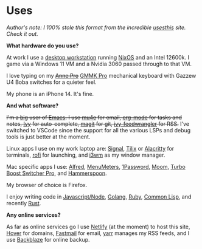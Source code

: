 # Uses

*Author's note: I 100% stole this format from the incredible [usesthis][uses] site. Check it out.*

**What hardware do you use?**

At work I use a [desktop workstation](/writing/new-workstation) running [NixOS](https://nixos.org/) and an Intel 12600k. I game via a Windows 11 VM and a Nvidia 3060 passed through to that VM.

I love typing on my <s>[Anne Pro](https://www.amazon.com/Anne-PRO-Mechanical-Keyboard-Programmable/dp/B07J4HH6YZ)</s> [GMMK Pro](https://www.pcgamingrace.com/products/glorious-gmmk-pro-75-barebone-black) mechanical keyboard with Gazzew U4 Boba switches for a quieter feel.

My phone is an iPhone 14. It's fine.

**And what software?**

<s>I'm a [big][dotfiles] user of [Emacs][emacs]. I use [mu4e](https://www.djcbsoftware.nl/code/mu/mu4e.html) for email, [org-mode](https://orgmode.org/) for tasks and notes, [Ivy](https://github.com/abo-abo/swiper) for auto-complete, [magit](https://magit.vc/) for git, [ivy-feedwrangler](/writing/introducing-ivy-feedwrangler) for RSS.</s> I've switched to VSCode since the support for all the various LSPs and debug tools is just better at the moment.

Linux apps I use on my work laptop are: [Signal](https://www.signal.org/), [Tilix](https://gnunn1.github.io/tilix-web/) or [Alacritty](https://github.com/jwilm/alacritty) for terminals, [rofi](https://github.com/davatorium/rofi) for launching, and [i3wm](https://github.com/i3/i3) as my window manager.

Mac specific apps I use: [Alfred](https://www.alfredapp.com/), [MenuMeters](https://github.com/yujitach/MenuMeters), [1Password](https://1password.com/), [Moom](https://manytricks.com/moom/), [Turbo Boost Switcher Pro](http://tbswitcher.rugarciap.com/), and [Hammerspoon](https://github.com/Hammerspoon/hammerspoon).

My browser of choice is Firefox.

I enjoy writing code in [Javascript/Node](https://nodejs.org/en/), [Golang](https://go.dev/), [Ruby](https://www.ruby-lang.org/en/), [Common Lisp](https://common-lisp.net/), and recently [Rust](https://www.rust-lang.org/).

**Any online services?**

As far as online services go I use [Netlify](https://www.netlify.com) (at the moment) to host this site, [Hover](https://hover.com/U84GCox3) for domains, [Fastmail](https://www.fastmail.com/?STKI=14274077) for email, [yarr](https://github.com/nkanaev/yarr) manages my RSS feeds, and I use [Backblaze](https://secure.backblaze.com/r/01c40o) for online backup.

[uses]: https://usesthis.com/
[dotfiles]: https://github.com/asimpson/dotfiles/tree/master/emacs
[emacs]: https://www.gnu.org/software/emacs/
